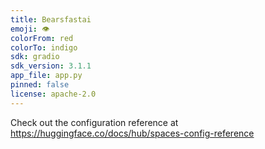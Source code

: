 ```yaml
---
title: Bearsfastai
emoji: 👁
colorFrom: red
colorTo: indigo
sdk: gradio
sdk_version: 3.1.1
app_file: app.py
pinned: false
license: apache-2.0
---
```


Check out the configuration reference at https://huggingface.co/docs/hub/spaces-config-reference
